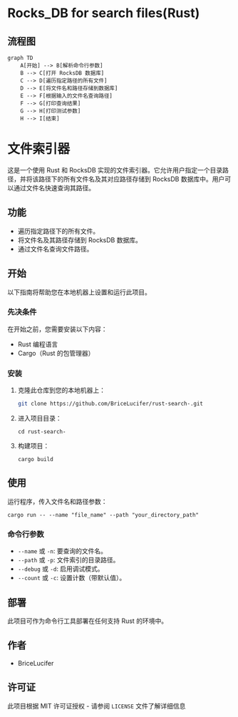 # Rocks_DB for search files(Rust) 

## 流程图

```mermaid
graph TD
    A[开始] --> B[解析命令行参数]
    B --> C[打开 RocksDB 数据库]
    C --> D[遍历指定路径的所有文件]
    D --> E[将文件名和路径存储到数据库]
    E --> F[根据输入的文件名查询路径]
    F --> G[打印查询结果]
    G --> H[打印测试参数]
    H --> I[结束]

```

# 文件索引器

这是一个使用 Rust 和 RocksDB 实现的文件索引器。它允许用户指定一个目录路径，并将该路径下的所有文件名及其对应路径存储到 RocksDB 数据库中。用户可以通过文件名快速查询其路径。

## 功能

- 遍历指定路径下的所有文件。
- 将文件名及其路径存储到 RocksDB 数据库。
- 通过文件名查询文件路径。

## 开始

以下指南将帮助您在本地机器上设置和运行此项目。

### 先决条件

在开始之前，您需要安装以下内容：

- Rust 编程语言
- Cargo（Rust 的包管理器）

### 安装

1. 克隆此仓库到您的本地机器上：

   ```bash
   git clone https://github.com/BriceLucifer/rust-search-.git

1. 进入项目目录：

   ```
   cd rust-search-
   ```

2. 构建项目：

   ```
   cargo build
   ```

## 使用

运行程序，传入文件名和路径参数：

```
cargo run -- --name "file_name" --path "your_directory_path"
```

### 命令行参数

- `--name` 或 `-n`: 要查询的文件名。
- `--path` 或 `-p`: 文件索引的目录路径。
- `--debug` 或 `-d`: 启用调试模式。
- `--count` 或 `-c`: 设置计数（带默认值）。

## 部署

此项目可作为命令行工具部署在任何支持 Rust 的环境中。

## 作者

- BriceLucifer

## 许可证

此项目根据 MIT 许可证授权 - 请参阅 `LICENSE` 文件了解详细信息
